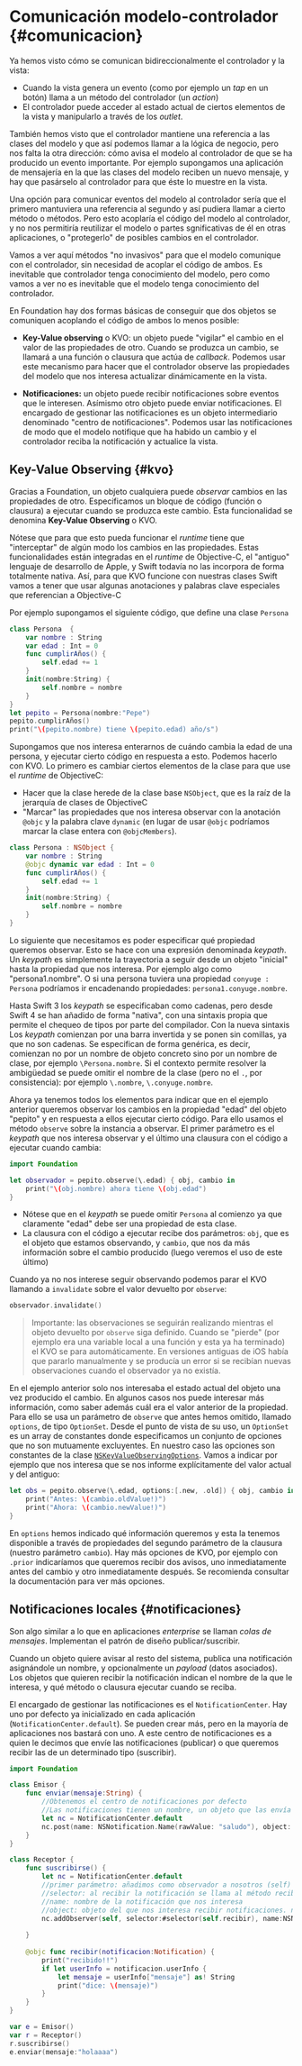 # Comunicación modelo-controlador {#comunicacion}

Ya hemos visto cómo se comunican bidireccionalmente el controlador y la vista:

- Cuando la vista genera un evento (como por ejemplo un *tap* en un botón) llama a un método del controlador (un *action*)
- El controlador puede acceder al estado actual de ciertos elementos de la vista y manipularlo a través de los *outlet*.

También hemos visto que el controlador mantiene una referencia a las clases del modelo y que así podemos llamar a la lógica de negocio, pero nos falta la otra dirección: cómo avisa el modelo al controlador de que se ha producido un evento importante. Por ejemplo supongamos una aplicación de mensajería en la que las clases del modelo reciben un nuevo mensaje, y hay que pasárselo al controlador para que éste lo muestre en la vista.

Una opción para comunicar eventos del modelo al controlador sería que el primero mantuviera una referencia al segundo y así pudiera llamar a cierto método o métodos. Pero esto acoplaría el código del modelo al controlador, y no nos permitiría reutilizar el modelo o partes sgnificativas de él en otras aplicaciones, o "protegerlo" de posibles cambios en el controlador.

Vamos a ver aquí métodos "no invasivos" para que el modelo comunique con el controlador, sin necesidad de acoplar el código de ambos. Es inevitable que controlador tenga conocimiento del modelo, pero como vamos a ver no es inevitable que el modelo tenga conocimiento del controlador.

En Foundation hay dos formas básicas de conseguir que dos objetos se comuniquen acoplando el código de ambos lo menos posible:

- **Key-Value observing** o KVO: un objeto puede "vigilar" el cambio en el valor de las propiedades de otro. Cuando se produzca un cambio, se llamará a una función o clausura que actúa de *callback*. Podemos usar este mecanismo para hacer que el controlador observe las propiedades del modelo que nos interesa actualizar dinámicamente en la vista.

- **Notificaciones:** un objeto puede recibir notificaciones sobre eventos que le interesen. Asímismo otro objeto puede enviar notificaciones. El encargado de gestionar las notificaciones es un objeto intermediario denominado "centro de notificaciones". Podemos usar las notificaciones de modo que el modelo notifique que ha habido un cambio y el controlador reciba la notificación y actualice la vista. 

## Key-Value Observing {#kvo}

Gracias a Foundation, un objeto cualquiera puede *observar* cambios en las propiedades de otro. Especificamos un bloque de código (función o clausura) a ejecutar cuando se produzca este cambio. Esta funcionalidad se denomina **Key-Value Observing** o KVO.

Nótese que para que esto pueda funcionar el *runtime* tiene que "interceptar" de algún modo los cambios en las propiedades. Estas funcionalidades están integradas en el *runtime* de Objective-C, el "antiguo" lenguaje de desarrollo de Apple, y Swift todavía no las incorpora de forma totalmente nativa. Así, para que KVO funcione con nuestras clases Swift vamos a tener que usar algunas anotaciones y palabras clave especiales que referencian a Objective-C

Por ejemplo supongamos el siguiente código, que define una clase `Persona`

```swift
class Persona  {
    var nombre : String
    var edad : Int = 0
    func cumplirAños() {
        self.edad += 1
    }
    init(nombre:String) {
        self.nombre = nombre
    }
}
let pepito = Persona(nombre:"Pepe")
pepito.cumplirAños()
print("\(pepito.nombre) tiene \(pepito.edad) año/s")
```

Supongamos que nos interesa enterarnos de cuándo cambia la edad de una persona, y ejecutar cierto código en respuesta a esto. Podemos hacerlo con KVO. Lo primero es cambiar ciertos elementos de la clase para que use el *runtime* de ObjectiveC:

- Hacer que la clase herede de la clase base `NSObject`, que es la raíz de la jerarquía de clases de ObjectiveC
- "Marcar" las propiedades que nos interesa observar con la anotación `@objc` y la palabra clave `dynamic` (en lugar de usar `@objc` podríamos marcar la clase entera con `@objcMembers`).

```swift
class Persona : NSObject {
    var nombre : String
    @objc dynamic var edad : Int = 0
    func cumplirAños() {
        self.edad += 1
    }
    init(nombre:String) {
        self.nombre = nombre
    }
}
```

Lo siguiente que necesitamos es poder especificar qué propiedad queremos observar. Esto se hace con una expresión denominada *keypath*. Un *keypath* es simplemente la trayectoria a seguir desde un objeto "inicial" hasta la propiedad que nos interesa. Por ejemplo algo como "persona1.nombre". O si una persona tuviera una propiedad `conyuge : Persona` podríamos ir encadenando propiedades: `persona1.conyuge.nombre`.

Hasta Swift 3 los *keypath* se especificaban como cadenas, pero desde Swift 4 se han añadido de forma "nativa", con una sintaxis propia que permite el chequeo de tipos por parte del compilador. Con la nueva sintaxis Los *keypath* comienzan por una barra invertida y se ponen sin comillas, ya que no son cadenas. Se especifican de forma genérica, es decir, comienzan no por un nombre de objeto concreto sino por un nombre de clase, por ejemplo `\Persona.nombre`. Si el contexto permite resolver la ambigüedad se puede omitir el nombre de la clase (pero no el `.`, por consistencia): por ejemplo `\.nombre`, `\.conyuge.nombre`.

Ahora ya tenemos todos los elementos para indicar que en el ejemplo anterior queremos observar los cambios en la propiedad "edad" del objeto "pepito" y en respuesta a ellos ejecutar cierto código. Para ello usamos el método `observe` sobre la instancia a observar. El primer parámetro es el *keypath* que nos interesa observar y el último una clausura con el código a ejecutar cuando cambia:

```swift
import Foundation 

let observador = pepito.observe(\.edad) { obj, cambio in
    print("\(obj.nombre) ahora tiene \(obj.edad")
} 
```

- Nótese que en el *keypath* se puede omitir `Persona` al comienzo ya que claramente "edad" debe ser una propiedad de esta clase. 
- La clausura con el código a ejecutar recibe dos parámetros: `obj`, que es el objeto que estamos observando, y `cambio`, que nos da más información sobre el cambio producido (luego veremos el uso de este último)

Cuando ya no nos interese seguir observando podemos parar el KVO llamando a `invalidate` sobre el valor devuelto por `observe`:

```swift
observador.invalidate()
```

> Importante: las observaciones se seguirán realizando mientras el objeto  devuelto por `observe` siga definido. Cuando se "pierde" (por ejemplo era una variable local a una función y esta ya ha terminado) el KVO se para automáticamente. En versiones antiguas de iOS había que pararlo manualmente y se producía un error si se recibían nuevas observaciones cuando el observador ya no existía.

En el ejemplo anterior solo nos interesaba el estado actual del objeto una vez producido el cambio. En algunos casos nos puede interesar más información, como saber además cuál era el valor anterior de la propiedad. Para ello se usa un parámetro de `observe` que antes hemos omitido, llamado `options`, de tipo `OptionSet`. Desde el punto de vista de su uso, un `OptionSet` es un array de constantes donde especificamos un conjunto de opciones que no son mutuamente excluyentes. En nuestro caso las opciones son constantes de la clase [`NSKeyValueObservingOptions`](https://developer.apple.com/documentation/foundation/nskeyvalueobservingoptions). Vamos a indicar por ejemplo que nos interesa que se nos informe explícitamente del valor actual y del antiguo:

```swift
let obs = pepito.observe(\.edad, options:[.new, .old]) { obj, cambio in
    print("Antes: \(cambio.oldValue!)")
    print("Ahora: \(cambio.newValue!)")
}
```

En `options` hemos indicado qué información queremos y esta la tenemos disponible a través de propiedades del segundo parámetro de la clausura (nuestro parámetro `cambio`). Hay más opciones de KVO, por ejemplo con `.prior` indicaríamos que queremos recibir dos avisos, uno inmediatamente antes del cambio y otro inmediatamente después. Se recomienda consultar la documentación para ver más opciones.

## Notificaciones locales {#notificaciones}

Son algo similar a lo que en aplicaciones *enterprise* se llaman *colas de mensajes*. Implementan el patrón de diseño publicar/suscribir.

Cuando un objeto quiere avisar al resto del sistema, publica una notificación asignándole un nombre, y opcionalmente un *payload* (datos asociados). Los objetos que quieren recibir la notificación indican el nombre de la que le interesa, y qué método o clausura ejecutar cuando se reciba.

El encargado de gestionar las notificaciones es el `NotificationCenter`. Hay uno por defecto ya inicializado en cada aplicación (`NotificationCenter.default`). Se pueden crear más, pero en la mayoría de aplicaciones nos bastará con uno. A este centro de notificaciones es a quien le decimos que envíe las notificaciones (publicar) o que queremos recibir las de un determinado tipo (suscribir).

```swift
import Foundation

class Emisor {
    func enviar(mensaje:String) {
        //Obtenemos el centro de notificaciones por defecto
        //Las notificaciones tienen un nombre, un objeto que las envía (si lo ponemos a nil no queda constancia de quién) y datos adicionales, un diccionario con los datos que queramos
        let nc = NotificationCenter.default
        nc.post(name: NSNotification.Name(rawValue: "saludo"), object: nil, userInfo: ["valor":1, "mensaje":mensaje])
    }
}

class Receptor {
    func suscribirse() {
        let nc = NotificationCenter.default
        //primer parámetro: añadimos como observador a nosotros (self)
        //selector: al recibir la notificación se llama al método recibir
        //name: nombre de la notificación que nos interesa
        //object: objeto del que nos interesa recibir notificaciones. nil == cualquiera
        nc.addObserver(self, selector:#selector(self.recibir), name:NSNotification.Name(rawValue:"saludo"), object: nil)
        
    }
    
    @objc func recibir(notificacion:Notification) {
        print("recibido!!")
        if let userInfo = notificacion.userInfo {
            let mensaje = userInfo["mensaje"] as! String
            print("dice: \(mensaje)")
        }
    }
}

var e = Emisor()
var r = Receptor()
r.suscribirse()
e.enviar(mensaje:"holaaaa")
```
